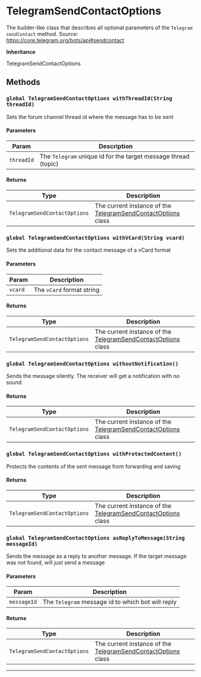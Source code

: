 # TelegramSendContactOptions

The builder-like class that describes all optional parameters of the `Telegram` `sendContact` method.
Source: https://core.telegram.org/bots/api#sendcontact

**Inheritance**

TelegramSendContactOptions

## Methods

### `global TelegramSendContactOptions withThreadId(String threadId)`

Sets the forum channel thread id where the message has to be sent

#### Parameters

| Param      | Description                                                    |
| ---------- | -------------------------------------------------------------- |
| `threadId` | The `Telegram` unique id for the target message thread (topic) |

#### Returns

| Type                         | Description                                                                                                  |
| ---------------------------- | ------------------------------------------------------------------------------------------------------------ |
| `TelegramSendContactOptions` | The current instance of the [TelegramSendContactOptions](/types/Classes/TelegramSendContactOptions.md) class |

### `global TelegramSendContactOptions withVCard(String vcard)`

Sets the additional data for the contact message of a vCard format

#### Parameters

| Param   | Description               |
| ------- | ------------------------- |
| `vcard` | The `vCard` format string |

#### Returns

| Type                         | Description                                                                                                  |
| ---------------------------- | ------------------------------------------------------------------------------------------------------------ |
| `TelegramSendContactOptions` | The current instance of the [TelegramSendContactOptions](/types/Classes/TelegramSendContactOptions.md) class |

### `global TelegramSendContactOptions withoutNotification()`

Sends the message silently. The receiver will get a notification with no sound

#### Returns

| Type                         | Description                                                                                                  |
| ---------------------------- | ------------------------------------------------------------------------------------------------------------ |
| `TelegramSendContactOptions` | The current instance of the [TelegramSendContactOptions](/types/Classes/TelegramSendContactOptions.md) class |

### `global TelegramSendContactOptions withProtectedContent()`

Protects the contents of the sent message from forwarding and saving

#### Returns

| Type                         | Description                                                                                                  |
| ---------------------------- | ------------------------------------------------------------------------------------------------------------ |
| `TelegramSendContactOptions` | The current instance of the [TelegramSendContactOptions](/types/Classes/TelegramSendContactOptions.md) class |

### `global TelegramSendContactOptions asReplyToMessage(String messageId)`

Sends the message as a reply to another message. If the target message was not found, will just send a message

#### Parameters

| Param       | Description                                       |
| ----------- | ------------------------------------------------- |
| `messageId` | The `Telegram` message id to which bot will reply |

#### Returns

| Type                         | Description                                                                                                  |
| ---------------------------- | ------------------------------------------------------------------------------------------------------------ |
| `TelegramSendContactOptions` | The current instance of the [TelegramSendContactOptions](/types/Classes/TelegramSendContactOptions.md) class |

---
